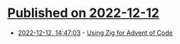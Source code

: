 # [Published on 2022-12-12](index.md)

* [2022-12-12, 14:47:03](https://lobste.rs/s/7jv0uo/using_zig_for_advent_code) - [Using Zig for Advent of Code](https://www.huy.rocks/everyday/12-11-2022-zig-using-zig-for-advent-of-code)
